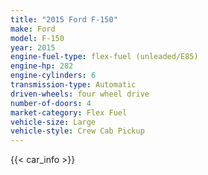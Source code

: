 ```yaml
---
title: "2015 Ford F-150"
make: Ford
model: F-150
year: 2015
engine-fuel-type: flex-fuel (unleaded/E85)
engine-hp: 282
engine-cylinders: 6
transmission-type: Automatic
driven-wheels: four wheel drive
number-of-doors: 4
market-category: Flex Fuel
vehicle-size: Large
vehicle-style: Crew Cab Pickup
---
```


{{< car_info >}}

